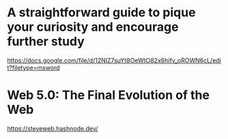 # A straightforward guide to pique your curiosity and encourage further study
https://docs.google.com/file/d/12NIZ7suYt8OeWtO82x6hifv_oROWN6cL/edit?filetype=msword


# Web 5.0: The Final Evolution of the Web
https://steveweb.hashnode.dev/

